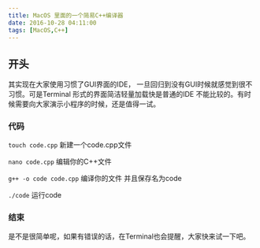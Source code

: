 ```yaml
---
title: MacOS 里面的一个简易C++编译器
date: 2016-10-28 04:11:00
tags: [MacOS,C++]
---
```

## 开头
其实现在大家使用习惯了GUI界面的IDE， 一旦回归到没有GUI时候就感觉到很不习惯。可是Terminal 形式的界面简洁轻量加载快是普通的IDE 不能比较的。有时候需要向大家演示小程序的时候，还是值得一试。

### 代码
`touch code.cpp`
新建一个code.cpp文件

`nano code.cpp`
编辑你的C++文件

`g++ -o code code.cpp`
编译你的文件 并且保存名为code

`./code`
运行code
<!-- more -->
### 结束
是不是很简单呢，如果有错误的话，在Terminal也会提醒，大家快来试一下吧。

